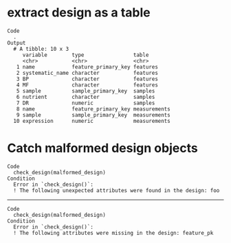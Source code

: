 # extract design as a table

    Code
      .
    Output
      # A tibble: 10 x 3
         variable        type                table       
         <chr>           <chr>               <chr>       
       1 name            feature_primary_key features    
       2 systematic_name character           features    
       3 BP              character           features    
       4 MF              character           features    
       5 sample          sample_primary_key  samples     
       6 nutrient        character           samples     
       7 DR              numeric             samples     
       8 name            feature_primary_key measurements
       9 sample          sample_primary_key  measurements
      10 expression      numeric             measurements

# Catch malformed design objects

    Code
      check_design(malformed_design)
    Condition
      Error in `check_design()`:
      ! The following unexpected attributes were found in the design: foo

---

    Code
      check_design(malformed_design)
    Condition
      Error in `check_design()`:
      ! The following attributes were missing in the design: feature_pk


